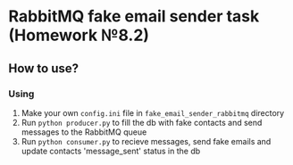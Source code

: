 # RabbitMQ fake email sender task (Homework №8.2)

## How to use?

### Using
1. Make your own `config.ini` file in `fake_email_sender_rabbitmq` directory
2. Run `python producer.py` to fill the db with fake contacts and send messages to the RabbitMQ queue 
3. Run `python consumer.py` to recieve messages, send fake emails and update contacts 'message_sent' status in the db